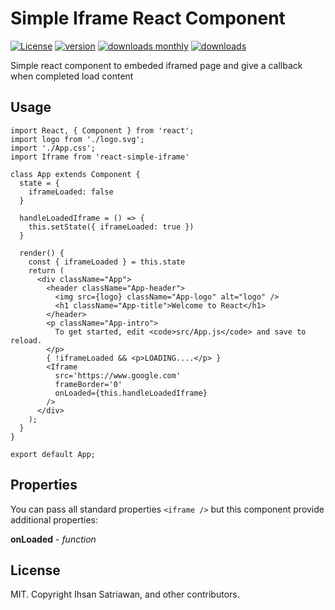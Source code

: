 # Simple Iframe React Component

[![License](https://img.shields.io/github/license/ihsansatriawan/react-simple-iframe.svg?maxAge=3600)](https://github.com/ihsansatriawan/react-simple-iframe) 
[![version](https://img.shields.io/npm/v/react-simple-iframe.svg)](https://www.npmjs.com/package/react-simple-iframe)
[![downloads monthly](https://img.shields.io/npm/dm/react-simple-iframe.svg)](https://www.npmjs.com/package/react-simple-iframe) 
[![downloads](https://img.shields.io/npm/dt/react-simple-iframe.svg)](https://www.npmjs.com/package/react-simple-iframe) 

Simple react component to embeded iframed page and give a callback when completed load content

## Usage
```
import React, { Component } from 'react';
import logo from './logo.svg';
import './App.css';
import Iframe from 'react-simple-iframe'

class App extends Component {
  state = {
    iframeLoaded: false
  }

  handleLoadedIframe = () => {
    this.setState({ iframeLoaded: true })
  }

  render() {
    const { iframeLoaded } = this.state
    return (
      <div className="App">
        <header className="App-header">
          <img src={logo} className="App-logo" alt="logo" />
          <h1 className="App-title">Welcome to React</h1>
        </header>
        <p className="App-intro">
          To get started, edit <code>src/App.js</code> and save to reload.
        </p>
        { !iframeLoaded && <p>LOADING....</p> }
        <Iframe
          src='https://www.google.com'
          frameBorder='0'
          onLoaded={this.handleLoadedIframe}
        />
      </div>
    );
  }
}

export default App;
```

## Properties

You can pass all standard properties `<iframe />` but this component provide additional properties:

**onLoaded** - *function* 

## License

MIT. Copyright Ihsan Satriawan, and other contributors.
